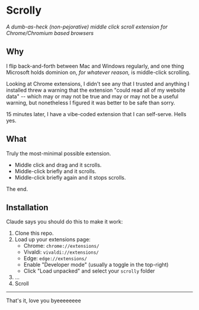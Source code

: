 
# Scrolly

*A dumb-as-heck _(non-pejorative)_ middle click scroll extension for Chrome/Chromium based browsers*

## Why

I flip back-and-forth between Mac and Windows regularly, and one thing Microsoft holds dominion on, _for whatever reason,_ is middle-click scrolling.

Looking at Chrome extensions, I didn't see any that I trusted and anything I installed threw a warning that the extension "could read all of my website data" -- which may or may not be true and may or may not be a useful warning, but nonetheless I figured it was better to be safe than sorry.

15 minutes later, I have a vibe-coded extension that I can self-serve. Hells yes.

## What

Truly the most-minimal possible extension.
- Middle click and drag and it scrolls.
- Middle-click briefly and it scrolls.
- Middle-click briefly again and it stops scrolls.

The end.

## Installation

Claude says you should do this to make it work:

1. Clone this repo.
1. Load up your extensions page:
     - Chrome: `chrome://extensions/`
     - Vivaldi: `vivaldi://extensions/`
     - Edge: `edge://extensions/`
   - Enable "Developer mode" (usually a toggle in the top-right)
   - Click "Load unpacked" and select your `scrolly` folder
1. ...
1. Scroll

---

That's it, love you byeeeeeeee